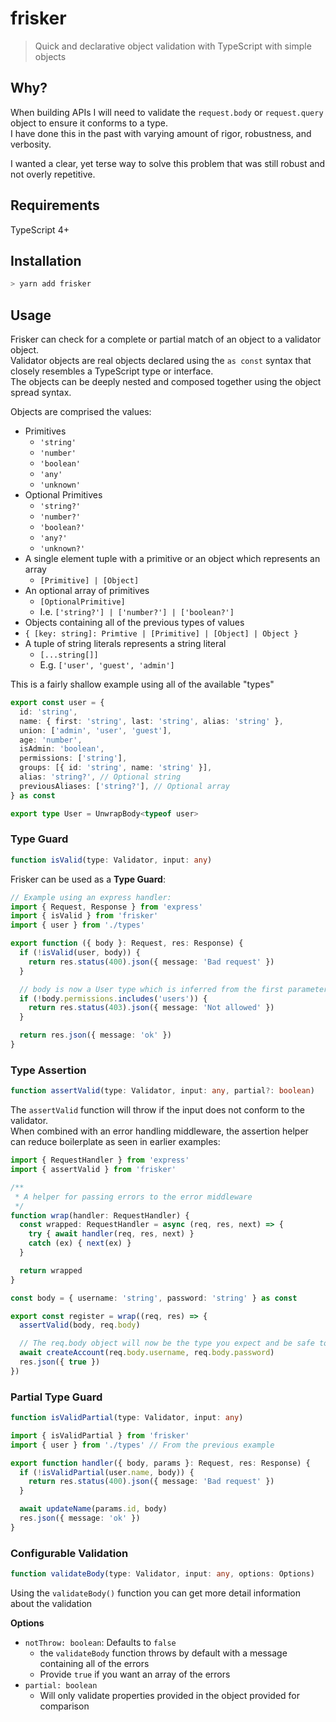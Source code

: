 # frisker

> Quick and declarative object validation with TypeScript with simple objects

## Why?

When building APIs I will need to validate the `request.body` or `request.query` object to ensure it conforms to a type.  
I have done this in the past with varying amount of rigor, robustness, and verbosity.

I wanted a clear, yet terse way to solve this problem that was still robust and not overly repetitive.

## Requirements

TypeScript 4+

## Installation

```sh
> yarn add frisker
```

## Usage

Frisker can check for a complete or partial match of an object to a validator object.  
Validator objects are real objects declared using the `as const` syntax that closely resembles a TypeScript type or interface.  
The objects can be deeply nested and composed together using the object spread syntax.

Objects are comprised the values:

- Primitives
  - `'string'`
  - `'number'`
  - `'boolean'`
  - `'any'`
  - `'unknown'`
- Optional Primitives
  - `'string?'`
  - `'number?'`
  - `'boolean?'`
  - `'any?'`
  - `'unknown?'`
- A single element tuple with a primitive or an object which represents an array
  - `[Primitive] | [Object]`
- An optional array of primitives
  - `[OptionalPrimitive]`
  - I.e. `['string?'] | ['number?'] | ['boolean?']`
- Objects containing all of the previous types of values
- `{ [key: string]: Primtive | [Primitive] | [Object] | Object }`
- A tuple of string literals represents a string literal
  - `[...string[]]`
  - E.g. `['user', 'guest', 'admin']`

This is a fairly shallow example using all of the available "types"

```ts
export const user = {
  id: 'string',
  name: { first: 'string', last: 'string', alias: 'string' },
  union: ['admin', 'user', 'guest'],
  age: 'number',
  isAdmin: 'boolean',
  permissions: ['string'],
  groups: [{ id: 'string', name: 'string' }],
  alias: 'string?', // Optional string
  previousAliases: ['string?'], // Optional array
} as const

export type User = UnwrapBody<typeof user>
```

### Type Guard

```ts
function isValid(type: Validator, input: any)
```

Frisker can be used as a **Type Guard**:

```ts
// Example using an express handler:
import { Request, Response } from 'express'
import { isValid } from 'frisker'
import { user } from './types'

export function ({ body }: Request, res: Response) {
  if (!isValid(user, body)) {
    return res.status(400).json({ message: 'Bad request' })
  }

  // body is now a User type which is inferred from the first parameter is isValid()
  if (!body.permissions.includes('users')) {
    return res.status(403).json({ message: 'Not allowed' })
  }

  return res.json({ message: 'ok' })
}
```

### Type Assertion

```ts
function assertValid(type: Validator, input: any, partial?: boolean)
```

The `assertValid` function will throw if the input does not conform to the validator.  
When combined with an error handling middleware, the assertion helper can reduce boilerplate as seen in earlier examples:

```ts
import { RequestHandler } from 'express'
import { assertValid } from 'frisker'

/**
 * A helper for passing errors to the error middleware
 */
function wrap(handler: RequestHandler) {
  const wrapped: RequestHandler = async (req, res, next) => {
    try { await handler(req, res, next) }
    catch (ex) { next(ex) }
  }

  return wrapped
}

const body = { username: 'string', password: 'string' } as const

export const register = wrap((req, res) => {
  assertValid(body, req.body)

  // The req.body object will now be the type you expect and be safe to use
  await createAccount(req.body.username, req.body.password)
  res.json({ true })
})
```

### Partial Type Guard

```ts
function isValidPartial(type: Validator, input: any)
```

```ts
import { isValidPartial } from 'frisker'
import { user } from './types' // From the previous example

export function handler({ body, params }: Request, res: Response) {
  if (!isValidPartial(user.name, body)) {
    return res.status(400).json({ message: 'Bad request' })
  }

  await updateName(params.id, body)
  res.json({ message: 'ok' })
}
```

### Configurable Validation

```ts
function validateBody(type: Validator, input: any, options: Options)
```

Using the `validateBody()` function you can get more detail information about the validation

**Options**

- `notThrow: boolean`: Defaults to `false`
  - the `validateBody` function throws by default with a message containing all of the errors
  - Provide `true` if you want an array of the errors
- `partial: boolean`
  - Will only validate properties provided in the object provided for comparison
